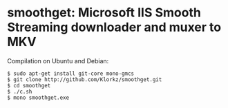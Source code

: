 smoothget: Microsoft IIS Smooth Streaming downloader and muxer to MKV
=====================================================================

Compilation on Ubuntu and Debian:

    $ sudo apt-get install git-core mono-gmcs
    $ git clone http://github.com/Klorkz/smoothget.git
    $ cd smoothget
    $ ./c.sh
    $ mono smoothget.exe
